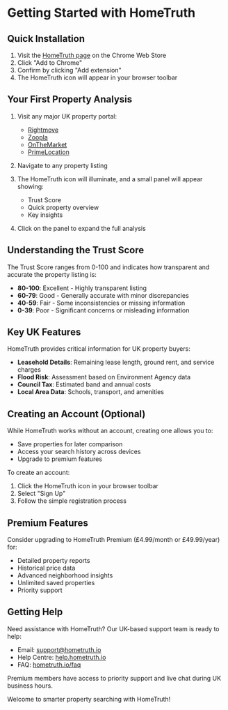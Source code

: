 # Getting Started with HomeTruth

## Quick Installation

1. Visit the [HomeTruth page](https://chrome.google.com/webstore/detail/hometruth/extension-id) on the Chrome Web Store
2. Click "Add to Chrome"
3. Confirm by clicking "Add extension"
4. The HomeTruth icon will appear in your browser toolbar

## Your First Property Analysis

1. Visit any major UK property portal:

   - [Rightmove](https://www.rightmove.co.uk)
   - [Zoopla](https://www.zoopla.co.uk)
   - [OnTheMarket](https://www.onthemarket.com)
   - [PrimeLocation](https://www.primelocation.com)

2. Navigate to any property listing

3. The HomeTruth icon will illuminate, and a small panel will appear showing:

   - Trust Score
   - Quick property overview
   - Key insights

4. Click on the panel to expand the full analysis

## Understanding the Trust Score

The Trust Score ranges from 0-100 and indicates how transparent and accurate the property listing is:

- **80-100**: Excellent - Highly transparent listing
- **60-79**: Good - Generally accurate with minor discrepancies
- **40-59**: Fair - Some inconsistencies or missing information
- **0-39**: Poor - Significant concerns or misleading information

## Key UK Features

HomeTruth provides critical information for UK property buyers:

- **Leasehold Details**: Remaining lease length, ground rent, and service charges
- **Flood Risk**: Assessment based on Environment Agency data
- **Council Tax**: Estimated band and annual costs
- **Local Area Data**: Schools, transport, and amenities

## Creating an Account (Optional)

While HomeTruth works without an account, creating one allows you to:

- Save properties for later comparison
- Access your search history across devices
- Upgrade to premium features

To create an account:

1. Click the HomeTruth icon in your browser toolbar
2. Select "Sign Up"
3. Follow the simple registration process

## Premium Features

Consider upgrading to HomeTruth Premium (£4.99/month or £49.99/year) for:

- Detailed property reports
- Historical price data
- Advanced neighborhood insights
- Unlimited saved properties
- Priority support

## Getting Help

Need assistance with HomeTruth? Our UK-based support team is ready to help:

- Email: [support@hometruth.io](mailto:support@hometruth.io)
- Help Centre: [help.hometruth.io](https://help.hometruth.io)
- FAQ: [hometruth.io/faq](https://hometruth.io/faq)

Premium members have access to priority support and live chat during UK business hours.

Welcome to smarter property searching with HomeTruth!
